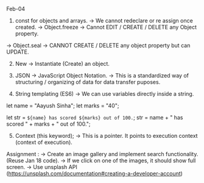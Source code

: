 Feb-04

1. const for objects and arrays.
-> We cannot redeclare or re assign once created.
-> Object.freeze -> Cannot EDIT / CREATE / DELETE any Object property.

-> Object.seal -> CANNOT CREATE / DELETE any object property but can UPDATE.


2. New -> Instantiate (Create) an object.

3. JSON -> JavaScript Object Notation.
-> This is a standardized way of structuring / organizing of data for data transfer puposes.

4. String templating (ES6) -> We can use variables directly inside a string.

let name = "Aayush Sinha";
let marks = "40";

let str = `${name} has scored ${marks} out of 100.`;
str = name + " has scored " + marks + " out of 100.";

5. Context (this keyword);
-> This is a pointer. It points to execution context (context of execution).


Assignment :
-> Create an image gallery and implement search functionality. (Reuse Jan 18 code).
-> If we click on one of the images, it should show full screen. 
-> Use unsplash API (https://unsplash.com/documentation#creating-a-developer-account)